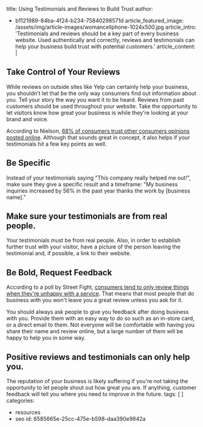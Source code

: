 title: Using Testimonials and Reviews to Build Trust
author:
  - b1121989-84ba-4f24-b234-75840298571d
article_featured_image: /assets/img/article-images/womancellphone-1024x500.jpg
article_intro: 'Testimonials and reviews should be a key part of every business website. Used  authentically and correctly, reviews and testimonials can help your business build trust with potential customers.'
article_content: |
  ## Take Control of Your Reviews
  
  While reviews on outside sites like Yelp can certainly help your business, you shouldn't let that be the only way consumers find out information about you. Tell your story the way you want it to be heard. Reviews from past customers should be used throughout your website. Take the opportunity to let visitors know how great your business is while they're looking at your brand and voice.
  
  According to Nielson, [68% of consumers trust other consumers opinions posted online](http://screenwerk.com/2013/09/20/nielsen-traditional-ads-still-more-trusted-than-digital/). Although that sounds great in concept, it also helps if your testimonials hit a few key points as well.
  
  ## Be Specific
  Instead of your testimonials saying "This company really helped me out!", make sure they give a specific result and a timeframe: "My business inquiries increased by 56% in the past year thanks the work by [business name]."
  
  ## Make sure your testimonials are from real people.
  Your testimonials must be from real people. Also, in order to establish further trust with your visitor, have a picture of the person leaving the testimonial and, if possible, a link to their website.
  
  ## Be Bold, Request Feedback
  
  According to a poll by Street Fight, [consumers tend to only review things when they're unhappy with a service](http://streetfightmag.com/2012/08/14/poll-bad-experiences-are-more-likely-to-inspire-reviews/). That means that most people that do business with you won't leave you a great review unless you ask for it.
  
  You should always ask people to give you feedback after doing business with you. Provide them with an easy way to do so such as an in-store card, or a direct email to them. Not everyone will be comfortable with having you share their name and review online, but a large number of them will be happy to help you in some way.
  
  ## Positive reviews and testimonials can only help you.
  The reputation of your business is likely suffering if you're not taking the opportunity to let people shout out how great you are. If anything, customer feedback will tell you where you need to improve in the future.
tags: [ ]
categories:
  - resources
  - seo
id: 6585665e-25cc-475e-b598-daa390e9842a
